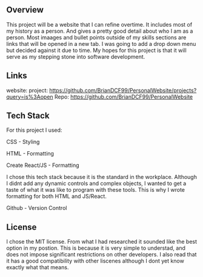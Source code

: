 ## Overview ##
This project will be a website that I can refine overtime. It includes most of my history as a person. And gives a pretty good detail about who I am 
as a person. Most imaages and bullet points outside of my skills sections are links that will be opened in a new tab. I was going to add a drop down menu but decided against it due to time. My hopes for this project is that it will serve as my stepping stone into software development.


## Links ##
website: 
project: https://github.com/BrianDCF99/PersonalWebsite/projects?query=is%3Aopen
Repo: https://github.com/BrianDCF99/PersonalWebsite


## Tech Stack ##
For this project I used:

CSS - Styling 

HTML - Formatting

Create React/JS - Formatting

I chose this tech stack because it is the standard in the workplace. Although I didnt add any dynamic controls and complex objects, I wanted to get a taste of what it was like to program with these tools. This is why I wrote formatting for both HTML and JS/React.

Github - Version Control



## License ##
I chose the MIT license. From what I had researched it sounded like the best option in my postion. This is because it is very simple to understad, and does not 
impose significant restrictions on other developers. I also read that it has a good compatibility with other liscenes although I dont yet know exactly what that means. 


